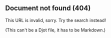 ## Document not found (404)

This URL is invalid, sorry. Try the search instead!

(This can't be a Djot file, it has to be Markdown.)
